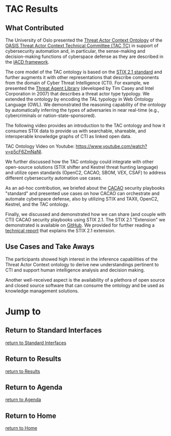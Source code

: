 # TAC Results

## What Contributed
The University of Oslo presented the [Threat Actor Context Ontology](https://github.com/oasis-open/tac-ontology) of the [OASIS Threat Actor Context Technical Committee (TAC TC)](https://www.oasis-open.org/committees/tc_home.php?wg_abbrev=tac) in support of cybersecurity automation and, in particular, the sense-making and decision-making functions of cyberspace defense as they are described in the [IACD framework](https://www.iacdautomate.org/). 

The core model of the TAC ontology is based on the [STIX 2.1 standard](https://docs.oasis-open.org/cti/stix/v2.1/stix-v2.1.pdf) and further augments it with other representations that describe components from the domain of Cyber Threat Intelligence (CTI). For example, we presented the [Threat Agent Library](https://www.researchgate.net/publication/324091298_Threat_Agent_Library_Helps_Identify_Information_Security_Risks) (developed by Tim Casey and Intel Corporation in 2007) that describes a threat actor type typology. We extended the ontology by encoding the TAL typology in Web Ontology Language (OWL). We demonstrated the reasoning capability of the ontology by automatically inferring the types of adversaries in near real-time (e.g., cybercriminals or nation-state-sponsored).

The following video provides an introduction to the TAC ontology and how it consumes STIX data to provide us with searchable, shareable, and interoperable knowledge graphs of CTI as linked open data.

TAC Ontology Video on Youtube: https://www.youtube.com/watch?v=p5cF6ZmNaNI.

We further discussed how the TAC ontology could integrate with other open-source solutions (STIX shifter and Kestrel threat hunting language) and utilize open standards (OpenC2, CACAO, SBOM, VEX, CSAF) to address different cybersecurity automation use cases.

As an ad-hoc contribution, we briefed about the [CACAO](https://www.oasis-open.org/committees/tc_home.php?wg_abbrev=cacao) security playbooks "standard" and presented use cases on how CACAO can orchestrate and automate cyberspace defense, also by utilizing STIX and TAXII, OpenC2, Kestrel, and the TAC ontology.

Finally, we discussed and demonstrated how we can share (and couple with CTI) CACAO security playbooks using STIX 2.1.
The STIX 2.1 "Extension" we demonstrated is available on [GitHub](https://github.com/fovea-research/stix2.1-coa-playbook-extension). We provided for further reading a [technical report](https://arxiv.org/pdf/2203.04136.pdf) that explains the STIX 2.1 extension.

## Use Cases and Take Aways
The participants showed high interest in the inference capabilities of the Threat Actor Context ontology to derive new understandings pertinent to CTI and support human intelligence analysis and decision making. 

Another well-received aspect is the availability of a plethora of open source and closed source software that can consume the ontology and be used as knowledge management solutions.


# Jump to
## Return to Standard Interfaces
[return to Standard Interfaces](../../StandardInterface)

## Return to Results
[return to Results](../../../Results)

## Return to Agenda
[return to Agenda](../../../Agenda)

## Return to Home
[return to Home](../../../index.md)
